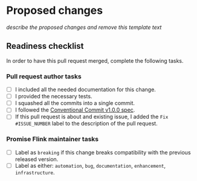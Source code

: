 # Proposed changes

_describe the proposed changes and remove this template text_

## Readiness checklist

In order to have this pull request merged, complete the following tasks.

### Pull request author tasks

- [ ] I included all the needed documentation for this change.
- [ ] I provided the necessary tests.
- [ ] I squashed all the commits into a single commit.
- [ ] I followed the [Conventional Commit v1.0.0 spec](https://www.conventionalcommits.org/en/v1.0.0/).
- [ ] If this pull request is about and existing issue,
  I added the `Fix #ISSUE_NUMBER` label to the description of the pull request.

### Promise Flink maintainer tasks

- [ ] Label as `breaking` if this change breaks compatibility with the previous released version.
- [ ] Label as either: `automation`, `bug`, `documentation`, `enhancement`, `infrastructure`.